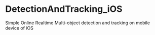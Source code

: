# DetectionAndTracking_iOS
Simple Online Realtime Multi-object detection and tracking on mobile device of iOS
